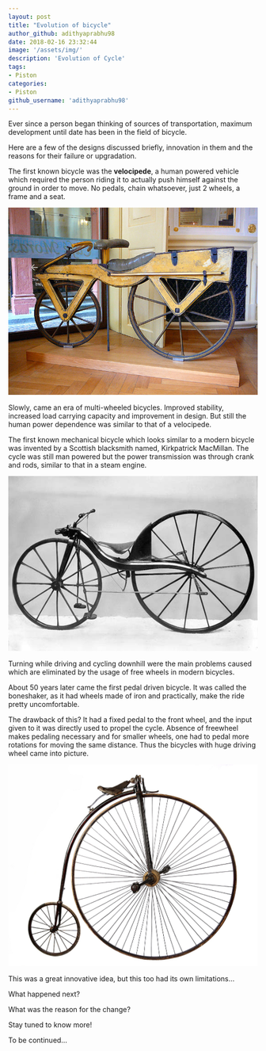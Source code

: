 ```yaml
---
layout: post
title: "Evolution of bicycle"
author_github: adithyaprabhu98
date: 2018-02-16 23:32:44
image: '/assets/img/'
description: 'Evolution of Cycle'
tags:
- Piston
categories:
- Piston
github_username: 'adithyaprabhu98'
---
```


Ever since a person began thinking of sources of transportation, maximum development until date has been in the field of bicycle.

Here are a few of the designs discussed briefly, innovation in them and the reasons for their failure or upgradation.

The first known bicycle was the **velocipede**, a human powered vehicle which required the person riding it to actually push himself against the ground in order to move. No pedals, chain whatsoever, just 2 wheels, a frame and a seat.

![Archetype of a Bicycle](/blog/assets/img/cycle/1.jpg)

Slowly, came an era of multi-wheeled bicycles. Improved stability, increased load carrying capacity and improvement in design. But still the human power dependence was similar to that of a velocipede.

The first known mechanical bicycle which looks similar to a modern bicycle was invented by a Scottish blacksmith named, Kirkpatrick MacMillan. The cycle was still man powered but the power transmission was through crank and rods, similar to that in a steam engine.

![Image result for kirk patrick first bicycle](/blog/assets/img/cycle/2.jpg)

Turning while driving and cycling downhill were the main problems caused which are eliminated by the usage of free wheels in modern bicycles.

About 50 years later came the first pedal driven bicycle. It was called the boneshaker, as it had wheels made of iron and practically, make the ride pretty uncomfortable.

The drawback of this? It had a fixed pedal to the front wheel, and the input given to it was directly used to propel the cycle. Absence of freewheel makes pedaling necessary and for smaller wheels, one had to pedal more rotations for moving the same distance. Thus the bicycles with huge driving wheel came into picture.

![Related image](/blog/assets/img/cycle/3.jpg)

This was a great innovative idea, but this too had its own limitations…

What happened next?

What was the reason for the change?

Stay tuned to know more!

To be continued…
